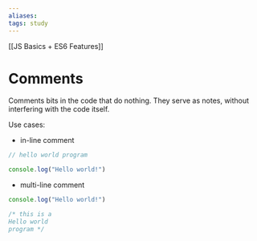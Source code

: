 ```yaml
---
aliases:
tags: study
---
```

[[JS Basics + ES6 Features]]
# Comments

Comments bits in the code that do nothing. They serve as notes, without interfering with the code itself.

Use cases:

- in-line comment

```javascript
// hello world program

console.log("Hello world!")
```

- multi-line comment

```javascript
console.log("Hello world!")

/* this is a
Hello world
program */
```

